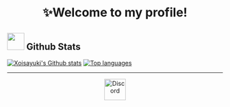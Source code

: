 <h1 align="center">✨Welcome to my profile!</h1>



<h2><a href="#"><img src="https://cdn-icons-png.flaticon.com/512/190/190982.png" width="40px" height="40px"/></a> Github Stats</h2>

<a href="#"><img src="https://github-readme-stats.vercel.app/api?username=xoisayuki&show_icons=true&theme=synthwave" alt="Xoisayuki's Github stats"/></a>
<a href="#"><img src="https://github-readme-stats.vercel.app/api/top-langs/?username=xoisayuki&layout=compact&theme=synthwave" alt="Top languages"/></a>

<hr>

<div align="center">
  <a href="https://discord.com/users/539505462517825577">
    <img src="https://www.freepnglogos.com/uploads/discord-logo-png/concours-discord-cartes-voeux-fortnite-france-6.png" alt="Discord" title="Xoisaya" height="50px" width="50px"/>
  </a>
  
</div>
